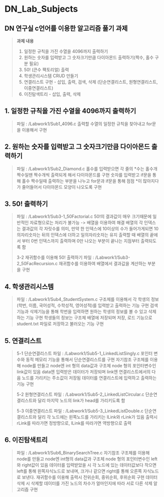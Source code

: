 # DN_Lab_Subjects
## DN 연구실 c언어를 이용한 알고리즘 풀기 과제
>**과제 내용**
>1. 일정한 규칙을 가진 수열을 4096까지 출력하기
>2. 원하는 숫자를 입력받고 그 숫자크기만큼 다이아몬드 출력하기(짝수, 홀수 구분 필요)
>3. 50! (큰수 팩토리얼) 출력
>4. 학생관리시스템 CRUD 만들기
>5. 연결리스트 구현 - 삽입, 출력, 검색, 삭제 (단순연결리스트, 원형연결리스트, 이중연결리스트)
>6. 이진탐색트리 - 삽입, 출력, 삭제

## 1. 일정한 규칙을 가진 수열을 4096까지 출력하기
> 파일 : /Labwork1/Sub1_4096.c
> 출력할 수열의 일정한 규칙을 찾아내고 for문을 이용해서 구현

## 2. 원하는 숫자를 입력받고 그 숫자크기만큼 다이아몬드 출력하기
> 파일 : /Labwork1/Sub2_Diamond.c
> 홀수를 입력받으면 각 줄의 *수는 홀수개 짝수일땐 짝수개씩 출력되게 해서 다이아몬드를 구현
> 숫자를 입력받고 if문을 통해 홀수 짝수일때 출력하는 부분을 나누고 for문과 if문을 통해 점점 *이 많아지다가 줄어들어서 다이아몬드 모양이 나오도록 구현

## 3. 50! 출력하기
> 파일 : /Labwork1/Sub3-1_50Factorial.c
> 50!의 결과값이 매우 크기때문에 일반적인 자료형으로는 처리가 불가능 -> 배열을 이용하여 해결
> 배열의 각 인덱스는 결과값의 각 자릿수를 의미, 만약 한 인덱스에 10이상의 수가 들어가게되면 10의자리숫자는 뒤의 인덱스에 더하고 일의자리숫자는 유지
> 출력할 때 배열의 끝에서 부터 0번 인덱스까지 출력하며 0만 나오는 부분이 끝나는 지점부터 출력되도록 함
> 
> 3-2 재귀함수를 이용해 50! 출력하기
> 파일 : /Labwork1/Sub3-2_50FacRecursion.c
> 재귀함수를 이용하여 배열에서 결과값을 계산하는 부분을 구현

## 4. 학생관리시스템
> 파일 : /Labwork1/Sub4_StudentSystem.c
> 구조체를 이용해서 각 학생의 정보(학번, 이름, 국어성적, 수학성적, 영어성적)를 입력받고 출력하는 기능 구현
> 검색기능과 삭제기능을 통해 학번을 입력하면 원하는 학생의 정보를 볼 수 있고 삭제 하는 기능 구현
> 학생들의 정보는 구조체 배열에 저장되며 저장, 로드 기능으로 student.txt 파일로 저장하고 불러오는 기능 구현

## 5. 연결리스트
> 5-1 단순연결리스트
> 파일 : /Labwork1/Sub5-1_LinkedListSingly.c
> 포인터 변수와 동적 메모리 기능을 통해서 단순연결리스트를 구현
> 자기참조 구조체를 이용해 node를 만들고 node엔 int 형의 data값과 구조체 node 형의 포인터변수인 link값이 있음
> data엔 입력받은 데이터가 저장되며 link엔 연결리스트에서의 다음 노드를 가리키는 주소값이 저장됨
> 데이터를 연결리스트에 입력하고 출력하는 기능 구현
>
> 5-2 원형연결리스트
> 파일 : /Labwork1/Sub5-2_LinkedListCircular.c
> 단순연결리스트와 달리 마지막 노드의 link가 head를 가리키도록 함
>
> 5-3 이중연결리스트
> 파일 : /Labwork1/Sub5-3_LinkedListDouble.c
> 단순연결리스트와 달리 각 노드에는 왼쪽노드를 가리키는 lLink와 rLink가 있음
> 출력시 rLink를 따라가면 정방향으로, lLink를 따라가면 역방향으로 출력

## 6. 이진탐색트리
> 파일 : /Labwork1/Sub6_BinarySearchTree.c
> 자기참조 구조체를 이용해 node를 만들고 node엔 int형의 data값과 구조체 node 형의 포인터변수인 left와 right값이 있음
> 데이터를 입력받았을 시 각 노드에 있는 데이터값보다 작으면 left를 통해 왼쪽자식노드로 보내며, 크거나 같으면 right를 통해 오른쪽 자식노드로 보낸다.
> 재귀함수를 이용해 출력시 전위순회, 중위순회, 후위순회 구현
> 데이터 삭제 시 삭제할 데이터를 가진 노드의 차수가 얼마인지에 따라 서로 다른 삭제 알고리즘 구현
